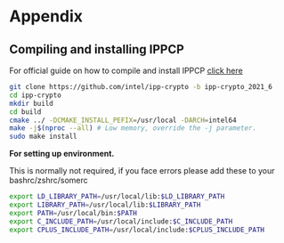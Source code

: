 # Appendix

## Compiling and installing IPPCP

For official guide on how to compile and install IPPCP [click here](https://github.com/intel/ipp-crypto/blob/develop/BUILD.md)

```bash
git clone https://github.com/intel/ipp-crypto -b ipp-crypto_2021_6
cd ipp-crypto
mkdir build
cd build
cmake ../ -DCMAKE_INSTALL_PEFIX=/usr/local -DARCH=intel64
make -j$(nproc --all) # Low memory, override the -j parameter.
sudo make install
```

**For setting up environment.** 

This is normally not required, if you face errors please add these to your bashrc/zshrc/somerc

```bash
export LD_LIBRARY_PATH=/usr/local/lib:$LD_LIBRARY_PATH
export LIBRARY_PATH=/usr/local/lib:$LIBRARY_PATH
export PATH=/usr/local/bin:$PATH
export C_INCLUDE_PATH=/usr/local/include:$C_INCLUDE_PATH
export CPLUS_INCLUDE_PATH=/usr/local/include:$CPLUS_INCLUDE_PATH
```

